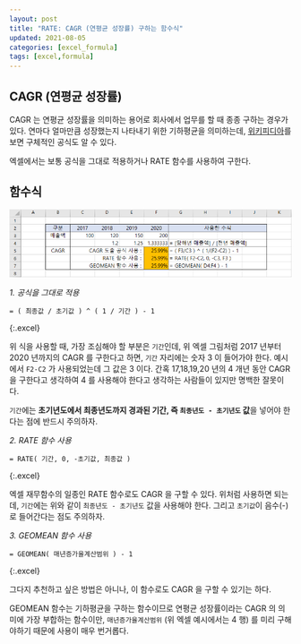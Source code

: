```yaml
---
layout: post
title: "RATE: CAGR (연평균 성장률) 구하는 함수식"
updated: 2021-08-05
categories: [excel_formula]
tags: [excel,formula]
---
```


## CAGR (연평균 성장률)

CAGR 는 연평균 성장률을 의미하는 용어로 회사에서 업무를 할 때 종종 구하는 경우가 있다. 연마다 얼마만큼 성장했는지 나타내기 위한 기하평균을 의미하는데, [위키피디아](https://ko.wikipedia.org/wiki/%EC%97%B0%ED%8F%89%EA%B7%A0_%EC%84%B1%EC%9E%A5%EB%A5%A0)를 보면 구체적인 공식도 알 수 있다.

엑셀에서는 보통 공식을 그대로 적용하거나 RATE 함수를 사용하여 구한다.

## 함수식

![그림00](/img/msoffice/formula/formula-5120.png)

*1. 공식을 그대로 적용*

```excel
= ( 최종값 / 초기값 ) ^ ( 1 / 기간 ) - 1
```
{:.excel}

위 식을 사용할 때, 가장 조심해야 할 부분은 `기간`인데, 위 엑셀 그림처럼 2017 년부터 2020 년까지의 CAGR 를 구한다고 하면, `기간` 자리에는 숫자 3 이 들어가야 한다. 예시에서 `F2-C2` 가 사용되었는데 그 값은 3 이다. 간혹 17,18,19,20 년의 4 개년 동안 CAGR 을 구한다고 생각하여 4 를 사용해야 한다고 생각하는 사람들이 있지만 명백한 잘못이다.

`기간`에는 **초기년도에서 최종년도까지 경과된 기간, 즉 `최종년도 - 초기년도` 값**을 넣어야 한다는 점에 반드시 주의하자.

*2. RATE 함수 사용*

```excel
= RATE( 기간, 0, -초기값, 최종값 )
```
{:.excel}

엑셀 재무함수의 일종인 RATE 함수로도 CAGR 을 구할 수 있다. 위처럼 사용하면 되는데, `기간`에는 위와 같이 `최종년도 - 초기년도` 값을 사용해야 한다. 그리고 `초기값`이 음수(-)로 들어간다는 점도 주의하자.

*3. GEOMEAN 함수 사용*

```excel
= GEOMEAN( 매년증가율계산범위 ) - 1
```
{:.excel}

그다지 추천하고 싶은 방법은 아니나, 이 함수로도 CAGR 을 구할 수 있기는 하다.

GEOMEAN 함수는 기하평균을 구하는 함수이므로 연평균 성장률이라는 CAGR 의 의미에 가장 부합하는 함수이만, `매년증가율계산범위` (위 엑셀 예시에서는 4 행) 를 미리 구해야하기 때문에 사용이 매우 번거롭다.